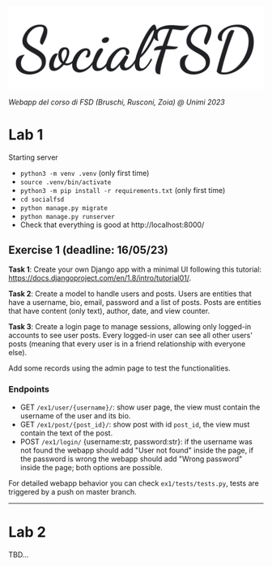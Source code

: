 ![](socialFSD.png)


_Webapp del corso di FSD (Bruschi, Rusconi, Zoia) @ Unimi 2023_


# Lab 1

Starting server
* `python3 -m venv .venv` (only first time)
* `source .venv/bin/activate` 
* `python3 -m pip install -r requirements.txt` (only first time)
* `cd socialfsd`
* `python manage.py migrate`
* `python manage.py runserver`
* Check that everything is good at http://localhost:8000/

## Exercise 1 (deadline: 16/05/23)
**Task 1**: Create your own Django app with a minimal UI following this tutorial: https://docs.djangoproject.com/en/1.8/intro/tutorial01/.

**Task 2**: Create a model to handle users and posts. Users are entities that have a username, bio, email, password and a list of posts. Posts are entities that have content (only text), author, date, and view counter.

**Task 3**: Create a login page to manage sessions, allowing only logged-in accounts to see user posts. Every logged-in user can see all other users' posts (meaning that every user is in a friend relationship with everyone else).

Add some records using the admin page to test the functionalities.

### Endpoints
* GET `/ex1/user/{username}/`: show user page, the view must contain the username of the user and its bio.
* GET `/ex1/post/{post_id}/`: show post with id `post_id`, the view must contain the text of the post.
* POST `/ex1/login/` {username:str, password:str}: if the username was not found the webapp should add "User not found" inside the page, if the password is wrong the webapp should add "Wrong password" inside the page; both options are possible.

For detailed webapp behavior you can check `ex1/tests/tests.py`, tests are triggered by a push on master branch.

---

# Lab 2
TBD...